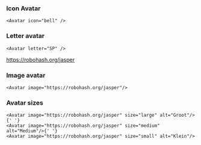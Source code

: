 ### Icon Avatar

```
<Avatar icon="bell" />
```

### Letter avatar

```
<Avatar letter="SP" />
```

https://robohash.org/jasper

### Image avatar
```
<Avatar image="https://robohash.org/jasper"/>
```

### Avatar sizes
```
<Avatar image="https://robohash.org/jasper" size="large" alt="Groot"/>{' '}
<Avatar image="https://robohash.org/jasper" size="medium" alt="Medium"/>{' '}
<Avatar image="https://robohash.org/jasper" size="small" alt="Klein"/>

```

